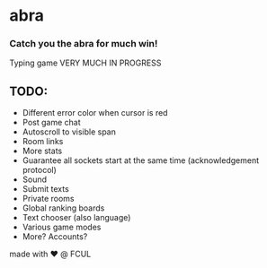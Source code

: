 # abra

### Catch you the abra for much win!

Typing game VERY MUCH IN PROGRESS

## TODO:
 * Different error color when cursor is red
 * Post game chat
 * Autoscroll to visible span
 * Room links
 * More stats
 * Guarantee all sockets start at the same time (acknowledgement protocol)
 * Sound
 * Submit texts
 * Private rooms
 * Global ranking boards
 * Text chooser (also language)
 * Various game modes
 * More? Accounts?

made with :heart: @ FCUL
